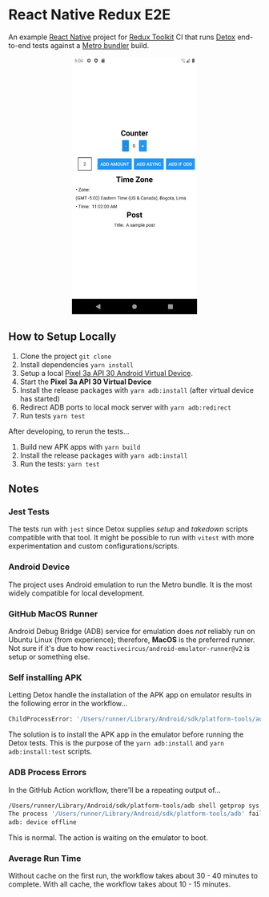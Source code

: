 # React Native Redux E2E
An example [React Native](https://reactnative.dev/) project for [Redux Toolkit](https://github.com/reduxjs/redux-toolkit) CI that runs [Detox](https://wix.github.io/Detox/) end-to-end tests against a [Metro bundler](https://facebook.github.io/metro/) build.

<div align="center">

<img width="250" src="img/app-screenshot.webp" alt="App Screenshot" />

</div>

## How to Setup Locally

1. Clone the project `git clone `
2. Install dependencies `yarn install`
3. Setup a local [Pixel 3a API 30 Android Virtual Device](https://developer.android.com/studio/run/managing-avds).
4. Start the **Pixel 3a API 30 Virtual Device**
5. Install the release packages with `yarn adb:install` (after virtual device has started)
6. Redirect ADB ports to local mock server with `yarn adb:redirect`
7. Run tests `yarn test`

After developing, to rerun the tests...

1. Build new APK apps with `yarn build`
2. Install the release packages with `yarn adb:install`
3. Run the tests: `yarn test`

## Notes

### Jest Tests

The tests run with `jest` since Detox supplies _setup_ and _takedown_ scripts compatible with that tool. It might be possible to run with `vitest` with more experimentation and custom configurations/scripts.

### Android Device

The project uses Android emulation to run the Metro bundle. It is the most widely compatible for local development.

### GitHub MacOS Runner

Android Debug Bridge (ADB) service for emulation does _not_ reliably run on Ubuntu Linux (from experience); therefore, **MacOS** is the preferred runner. Not sure if it's due to how `reactivecircus/android-emulator-runner@v2` is setup or something else. 

### Self installing APK

Letting Detox handle the installation of the APK app on emulator results in the following error in the workflow...

```sh
ChildProcessError: '/Users/runner/Library/Android/sdk/platform-tools/adb -s emulator-5554 shell pm install -r -g -t /data/local/tmp/detox/Application.apk' failed with code null
```

The solution is to install the APK app in the emulator before running the Detox tests. This is the purpose of the `yarn adb:install` and `yarn adb:install:test` scripts.

### ADB Process Errors

In the GitHub Action workflow, there'll be a repeating output of...

```sh
/Users/runner/Library/Android/sdk/platform-tools/adb shell getprop sys.boot_completed
The process '/Users/runner/Library/Android/sdk/platform-tools/adb' failed with exit code 1
adb: device offline
```

This is normal. The action is waiting on the emulator to boot.

### Average Run Time

Without cache on the first run, the workflow takes about 30 - 40 minutes to complete. With all cache, the workflow takes about 10 - 15 minutes.

